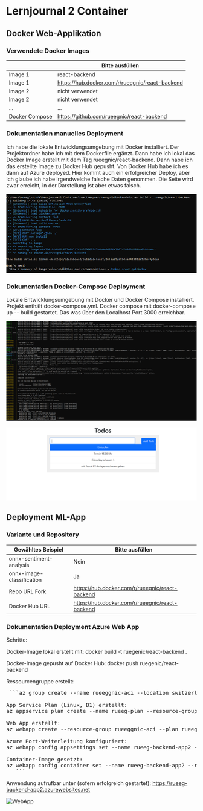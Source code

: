 ﻿# Lernjournal 2 Container

## Docker Web-Applikation

### Verwendete Docker Images

| | Bitte ausfüllen |
| -------- | ------- |
| Image 1 | react-backend |
| Image 1 | https://hub.docker.com/r/rueegnic/react-backend |
| Image 2 | nicht verwendet |
| Image 2 | nicht verwendet |
| ... | ... |
| Docker Compose | https://github.com/rueegnic/react-backend |

### Dokumentation manuelles Deployment

Ich habe die lokale Entwicklungsumgebung mit Docker installiert. Der Projektordner habe ich mit dem Dockerfile ergänzt. Dann habe ich lokal das Docker Image erstellt mit dem Tag rueegnic/react-backend. Dann habe ich das erstellte Image zu Docker Hub gepusht. Von Docker Hub habe ich es dann auf Azure deployed. Hier kommt auch ein erfolgreicher Deploy, aber ich glaube ich habe irgendwelche falsche Daten genommen. Die Seite wird zwar erreicht, in der Darstellung ist aber etwas falsch.

![Dockerimage](https://raw.githubusercontent.com/rueeggnic/MDM-Lernjournal/main/lernjournal2-container/images/Docker_image.png)

### Dokumentation Docker-Compose Deployment

Lokale Entwicklungsumgebung mit Docker und Docker Compose installiert. Projekt enthält docker-compose.yml. Docker compose mit docker-compose up -- build gestartet. Das was über den Localhost Port 3000 erreichbar.

![Dockercompose](https://raw.githubusercontent.com/rueeggnic/MDM-Lernjournal/main/lernjournal2-container/images/docker_compose_up.png)

![Dockercomposelocal](https://raw.githubusercontent.com/rueeggnic/MDM-Lernjournal/main/lernjournal2-container/images/localhost_docker_compose.png)

## Deployment ML-App

### Variante und Repository

| Gewähltes Beispiel | Bitte ausfüllen |
| -------- | ------- |
| onnx-sentiment-analysis | Nein |
| onnx-image-classification | Ja |
| Repo URL Fork | https://hub.docker.com/r/rueegnic/react-backend |
| Docker Hub URL | https://hub.docker.com/r/rueegnic/react-backend |

### Dokumentation Deployment Azure Web App

Schritte:

Docker-Image lokal erstellt mit:
docker build -t ruegenic/react-backend .

Docker-Image gepusht auf Docker Hub:
docker push ruegenic/react-backend

Ressourcengruppe erstellt:
<pre lang="md"> ```az group create --name rueeggnic-aci --location switzerlandnorth

App Service Plan (Linux, B1) erstellt:
az appservice plan create --name rueeg-plan --resource-group rueeggnic-aci --sku B1 --is-linux

Web App erstellt:
az webapp create --resource-group rueeggnic-aci --plan rueeg-plan --name rueeg-backend-app2 --deployment-container-image-name ruegenic/react-backend:latest

Azure Port-Weiterleitung konfiguriert:
az webapp config appsettings set --name rueeg-backend-app2 --resource-group rueeggnic-aci --settings WEBSITES_PORT=5000

Container-Image gesetzt:
az webapp config container set --name rueeg-backend-app2 --resource-group rueeggnic-aci --docker-custom-image-name ruegenic/react-backend:latest --docker-registry-server-url https://index.docker.io
   ``` </pre>

Anwendung aufrufbar unter (sofern erfolgreich gestartet):
https://rueeg-backend-app2.azurewebsites.net

![WebApp](https://raw.githubusercontent.com/rueeggnic/MDM-Lernjournal/main/lernjournal2-container/images/webapp_azure.png)
